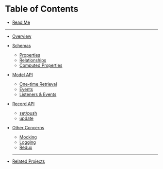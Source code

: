 # Table of Contents

- [Read Me](README.md)

----

- [Overview](docs/overview.md)
- [Schemas](docs/schemas.md)
  - [Properties](docs/schemas.md#properties)
  - [Relationships](docs/schemas.md#relationships)
  - [Computed Properties](docs/schemas.md#computed)
- [Model API](docs/models.md)
  - [One-time Retrieval](docs/models.md#one-time)
  - [Events](docs/models.md#events)
  - [Listeners & Events](docs/models.md#listeners)
- [Record API](docs/record.md)
  - [set/push]()
  - [update]()
- [Other Concerns](docs/other.md)
  - [Mocking](docs/other.md#mocking)
  - [Logging](docs/other.md#logging)
  - [Redux](docs/other.md#redux)

  ----
 
- [Related Projects](docs/related.md)

